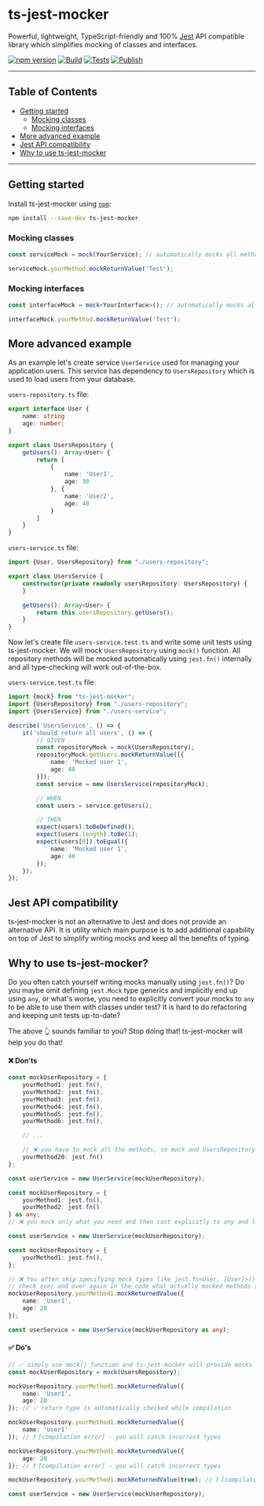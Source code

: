 <h1>ts-jest-mocker</h1>

Powerful, lightweight, TypeScript-friendly and 100% [Jest](https://github.com/facebook/jest#readme) API compatible library
which simplifies mocking of classes and interfaces.

[![npm version](https://badge.fury.io/js/ts-jest-mocker.svg)](https://badge.fury.io/js/ts-jest-mocker)
[![Build](https://github.com/dariosn85/ts-jest-mocker/actions/workflows/build.yml/badge.svg)](https://github.com/dariosn85/ts-jest-mocker/actions/workflows/build.yml)
[![Tests](https://github.com/dariosn85/ts-jest-mocker/actions/workflows/test.yml/badge.svg)](https://github.com/dariosn85/ts-jest-mocker/actions/workflows/test.yml)
[![Publish](https://github.com/dariosn85/ts-jest-mocker/actions/workflows/npm-publish.yml/badge.svg)](https://github.com/dariosn85/ts-jest-mocker/actions/workflows/npm-publish.yml)

***

## Table of Contents

- [Getting started](#getting-started)
    - [Mocking classes](#mocking-classes)
    - [Mocking interfaces](#mocking-interfaces)
- [More advanced example](#more-advanced-example)
- [Jest API compatibility](#jest-api-compatibility)
- [Why to use ts-jest-mocker](#why-to-use-ts-jest-mocker)

***

## Getting started

Install ts-jest-mocker using [`npm`](https://www.npmjs.com/package/ts-jest-mocker):

```bash
npm install --save-dev ts-jest-mocker
```

### Mocking classes

```typescript
const serviceMock = mock(YourService); // automatically mocks all methods

serviceMock.yourMethod.mockReturnValue('Test');
```

### Mocking interfaces

```typescript
const interfaceMock = mock<YourInterface>(); // automatically mocks all interface methods

interfaceMock.yourMethod.mockReturnValue('Test');
```

## More advanced example

As an example let's create service `UserService` used for managing your application users.
This service has dependency to `UsersRepository` which is used to load users from your database.

`users-repository.ts` file:

```typescript
export interface User {
    name: string
    age: number;
}

export class UsersRepository {
    getUsers(): Array<User> {
        return [
            {
                name: 'User1',
                age: 30
            }, {
                name: 'User2',
                age: 40
            }
        ]
    }
}
```

`users-service.ts` file:

```typescript
import {User, UsersRepository} from "./users-repository";

export class UsersService {
    constructor(private readonly usersRepository: UsersRepository) {
    }

    getUsers(): Array<User> {
        return this.usersRepository.getUsers();
    }
}
```

Now let's create file `users-service.test.ts` and write some unit tests using ts-jest-mocker.
We will mock `UsersRepository` using `mock()` function. All repository methods will be mocked
automatically using `jest.fn()` internally and all type-checking will work out-of-the-box.

`users-service.test.ts` file:

```typescript
import {mock} from "ts-jest-mocker";
import {UsersRepository} from "./users-repository";
import {UsersService} from "./users-service";

describe('UsersService', () => {
    it('should return all users', () => {
        // GIVEN
        const repositoryMock = mock(UsersRepository);
        repositoryMock.getUsers.mockReturnValue([{
            name: 'Mocked user 1',
            age: 40
        }]);
        const service = new UsersService(repositoryMock);

        // WHEN
        const users = service.getUsers();

        // THEN
        expect(users).toBeDefined();
        expect(users.length).toBe(1);
        expect(users[0]).toEqual({
            name: 'Mocked user 1',
            age: 40
        });
    });
});
```

## Jest API compatibility

ts-jest-mocker is not an alternative to Jest and does not provide an alternative API. It is utility
which main purpose is to add additional capability on top of Jest to simplify writing mocks and
keep all the benefits of typing.

## Why to use ts-jest-mocker?

Do you often catch yourself writing mocks manually using `jest.fn()`? Do you maybe omit defining
`jest.Mock` type generics and implicitly end up using `any`, or what's worse, you need to explicitly
convert your mocks to `any` to be able to use them with classes under test? It is hard to do refactoring
and keeping unit tests up-to-date?

The above :point_up_2: sounds familiar to you? Stop doing that! ts-jest-mocker will help you do that!

#### ❌ Don'ts

```typescript
const mockUserRepository = {
    yourMethod1: jest.fn(),
    yourMethod2: jest.fn(),
    yourMethod3: jest.fn(),
    yourMethod4: jest.fn(),
    yourMethod5: jest.fn(),
    yourMethod6: jest.fn(),

    // ...

    // ❌️ you have to mock all the methods, so mock and UsersRepository are compatible?
    yourMethod20: jest.fn()
};

const userService = new UserService(mockUserRepository);
```

```typescript
const mockUserRepository = {
    yourMethod1: jest.fn(),
    yourMethod2: jest.fn()
} as any;
// ❌ you mock only what you need and then cast explicitly to any and loose benefits from copilation phase?

const userService = new UserService(mockUserRepository);
```

```typescript
const mockUserRepository = {
    yourMethod1: jest.fn(),
};

// ❌️ You often skip specifying mock types like jest.fn<User, [User]>() and then need to
// check over and over again in the code what actually mocked methods should return?
mockUserRepository.yourMethod1.mockReturnedValue({
    name: 'User1',
    age: 20
});

const userService = new UserService(mockUserRepository as any);
```

#### ✅ Do's

```typescript
// ✅ simply use mock() function and ts-jest-mocker will provide mocks for all the methods for you
const mockUserRepository = mock(UsersRepository);

mockUserRepository.yourMethod1.mockReturnedValue({
    name: 'User1',
    age: 20
}); // ✅ return type is automatically checked while compilation

mockUserRepository.yourMethod1.mockReturnedValue({
    name: 'User1'
}); // ❗ [compilation error] - you will catch incorrect types

mockUserRepository.yourMethod1.mockReturnedValue({
    age: 20
}); // ❗ [compilation error] - you will catch incorrect types

mockUserRepository.yourMethod1.mockReturnedValue(true); // ❗ [compilation error] - you will catch incorrect types

const userService = new UserService(mockUserRepository);
```